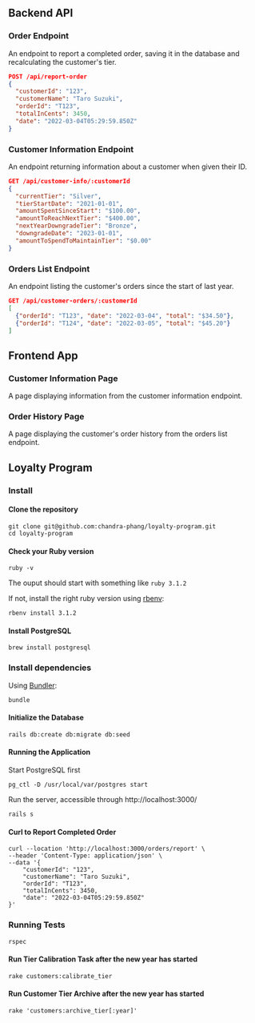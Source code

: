 ## Backend API

### Order Endpoint

An endpoint to report a completed order, saving it in the database and recalculating the customer's tier.

```json
POST /api/report-order
{
  "customerId": "123",
  "customerName": "Taro Suzuki",
  "orderId": "T123",
  "totalInCents": 3450,
  "date": "2022-03-04T05:29:59.850Z"
}
```

### Customer Information Endpoint

An endpoint returning information about a customer when given their ID.

```json
GET /api/customer-info/:customerId
{
  "currentTier": "Silver",
  "tierStartDate": "2021-01-01",
  "amountSpentSinceStart": "$100.00",
  "amountToReachNextTier": "$400.00",
  "nextYearDowngradeTier": "Bronze",
  "downgradeDate": "2023-01-01",
  "amountToSpendToMaintainTier": "$0.00"
}
```

### Orders List Endpoint

An endpoint listing the customer's orders since the start of last year.

```json
GET /api/customer-orders/:customerId
[
  {"orderId": "T123", "date": "2022-03-04", "total": "$34.50"},
  {"orderId": "T124", "date": "2022-03-05", "total": "$45.20"}
]
```

## Frontend App

### Customer Information Page
A page displaying information from the customer information endpoint.

### Order History Page
A page displaying the customer's order history from the orders list endpoint.

## Loyalty Program

### Install

#### Clone the repository

```shell
git clone git@github.com:chandra-phang/loyalty-program.git
cd loyalty-program
```

#### Check your Ruby version

```shell
ruby -v
```

The ouput should start with something like `ruby 3.1.2`

If not, install the right ruby version using [rbenv](https://github.com/rbenv/rbenv):

```shell
rbenv install 3.1.2
```

#### Install PostgreSQL

```shell
brew install postgresql
```

### Install dependencies

Using [Bundler](https://github.com/bundler/bundler):

```shell
bundle
```

#### Initialize the Database

```shell
rails db:create db:migrate db:seed
```

#### Running the Application
Start PostgreSQL first

```shell
pg_ctl -D /usr/local/var/postgres start
```

Run the server, accessible through http://localhost:3000/

```shell
rails s
```

#### Curl to Report Completed Order

```shell
curl --location 'http://localhost:3000/orders/report' \
--header 'Content-Type: application/json' \
--data '{
    "customerId": "123",
    "customerName": "Taro Suzuki",
    "orderId": "T123",
    "totalInCents": 3450,
    "date": "2022-03-04T05:29:59.850Z"
}'
```

### Running Tests

```shell
rspec
```

#### Run Tier Calibration Task after the new year has started

```shell
rake customers:calibrate_tier
```

#### Run Customer Tier Archive after the new year has started

```shell
rake 'customers:archive_tier[:year]'
```

